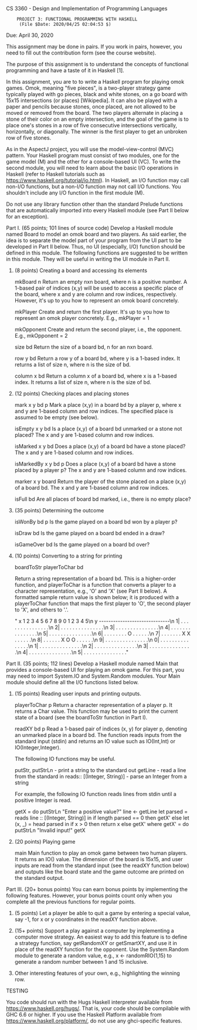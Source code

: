  CS 3360 - Design and Implementation of Programming Languages

	    PROJECT 3: FUNCTIONAL PROGRAMMING WITH HASKELL
		 (File $Date: 2020/04/25 02:04:53 $)

Due: April 30, 2020

This assignment may be done in pairs. If you work in pairs, however,
you need to fill out the contribution form (see the course website).

The purpose of this assignment is to understand the concepts of
functional programming and have a taste of it in Haskell [1].

In this assignment, you are to to write a Haskell program for playing
omok games. Omok, meaning "five pieces", is a two-player strategy game
typically played with go pieces, black and white stones, on a go board
with 15x15 intersections (or places) [Wikipedia]. It can also be
played with a paper and pencils because stones, once placed, are not
allowed to be moved or removed from the board. The two players
alternate in placing a stone of their color on an empty intersection,
and the goal of the game is to place one's stones in a row of five
consecutive intersections vertically, horizontally, or diagonally. The
winner is the first player to get an unbroken row of five stones.

As in the AspectJ project, you will use the model-view-control (MVC)
pattern. Your Haskell program must consist of two modules, one for the
game model (M) and the other for a console-based UI (VC). To write the
second module, you will need to learn about the basic I/O operations
in Haskell (refer to Haskell tutorials such as
https://www.haskell.org/tutorial/io.html). In Haskell, an I/O function
may call non-I/O functions, but a non-I/O function may not call I/O
functions. You shouldn't include any I/O function in the first module
(M).

Do not use any library function other than the standard Prelude
functions that are automatically imported into every Haskell module
(see Part II below for an exception).

Part I. (65 points; 101 lines of source code) Develop a Haskell module
named Board to model an omok board and two players. As said earlier,
the idea is to separate the model part of your program from the UI
part to be developed in Part II below. Thus, no UI (especially, I/O)
function should be defined in this module. The following functions are
suggested to be written in this module. They will be useful in writing
the UI module in Part II.

1. (8 points) Creating a board and accessing its elements

   mkBoard n
     Return an empty nxn board, where n is a positive number. A 1-based 
     pair of indices (x,y) will be used to access a specific place of
     the board, where x and y are column and row indices, respectively.
     However, it's up to you how to represent an omok board concretely. 
   
   mkPlayer
     Create and return the first player. It's up to you how to 
     represent an omok player concretely. E.g., mkPlayer = 1
  
   mkOpponent
     Create and return the second player, i.e., the opponent. E.g.,
     mkOpponent = 2

   size bd
     Return the size of a board bd, n for an nxn board.
   
   row y bd
     Return a row y of a board bd, where y is a 1-based index. It returns
     a list of size n, where n is the size of bd.

   column x bd
     Return a column x of a board bd, where x is a 1-based index. It
     returns a list of size n, where n is the size of bd.

2. (12 points) Checking places and placing stones

   mark x y bd p
     Mark a place (x,y) in a board bd by a player p, where x and y 
     are 1-based column and row indices. The specified place is assumed
     to be empty (see below).

   isEmpty x y bd
     Is a place (x,y) of a board bd unmarked or a stone not placed? 
     The x and y are 1-based column and row indices.     

   isMarked x y bd
     Does a place (x,y) of a board bd have a stone placed? The x and y 
     are 1-based column and row indices.     

   isMarkedBy x y bd p
     Does a place (x,y) of a board bd have a stone placed by a player p?
     The x and y are 1-based column and row indices.     

   marker x y board 
     Return the player of the stone placed on a place (x,y) of a board 
     bd. The x and y are 1-based column and row indices.

   isFull bd
     Are all places of board bd marked, i.e., there is no empty place?

3. (35 points) Determining the outcome

    isWonBy bd p
      Is the game played on a board bd won by a player p?

    isDraw bd
      Is the game played on a board bd ended in a draw?

    isGameOver bd
      Is the game played on a board bd over?

4. (10 points) Converting to a string for printing

    boardToStr playerToChar bd

      Return a string representation of a board bd. This is a
      higher-order function, and playerToChar is a function that
      converts a player to a character representation, e.g., 'O' and
      'X' (see Part II below). A formatted sample return value is
      shown below; it is produced with a playerToChar function that
      maps the first player to 'O', the second player to 'X', and
      others to '.'.

     " x 1 2 3 4 5 6 7 8 9 0 1 2 3 4 5\n
      y ------------------------------\n
      1| . . . . . . . . . . . . . . .\n
      2| . . . . . . . . . . . . . . .\n
      3| . . . . . . . . . . . . . . .\n
      4| . . . . . . . . . . . . . . .\n
      5| . . . . . . . . . . . . . . .\n
      6| . . . . . . . . O . . . . . .\n
      7| . . . . . . . X X . . . . . .\n
      8| . . . . . . X O O . . . . . .\n
      9| . . . . . . . . . . . . . . .\n
      0| . . . . . . . . . . . . . . .\n
      1| . . . . . . . . . . . . . . .\n
      2| . . . . . . . . . . . . . . .\n
      3| . . . . . . . . . . . . . . .\n
      4| . . . . . . . . . . . . . . .\n
      5| . . . . . . . . . . . . . . ."

Part II. (35 points; 112 lines) Develop a Haskell module named Main
that provides a console-based UI for playing an omok game. For this
part, you may need to import System.IO and System.Random modules. Your
Main module should define all the I/O functions listed below.

1. (15 points) Reading user inputs and printing outputs.

   playerToChar p
     Return a character representation of a player p. It returns a Char
     value. This function may be used to print the current state of
     a board (see the boardToStr function in Part I).

   readXY bd p
     Read a 1-based pair of indices (x, y) for player p, denoting an 
     unmarked place in a board bd. The function reads inputs from the
     standard input (stdin) and returns an IO value such as IO(Int,Int)
     or IO(Integer,Integer).

     The following IO functions may be useful.

     putStr, putStrLn - print a string to the standard out
     getLine - read a line from the standard in
     reads:: [(Integer, String)] - parse an Integer from a string

     For example, the following IO function reads lines from stdin
     until a positive Integer is read.

     getX = do
       putStrLn "Enter a positive value?"
       line <- getLine
       let parsed = reads line :: [(Integer, String)] in
         if length parsed == 0
         then getX'
         else let (x, _) = head parsed in
           if x > 0 
           then return x
           else getX'
       where
         getX' = do
           putStrLn "Invalid input!"
           getX

2. (20 points) Playing game

   main
    Main function to play an omok game between two human players.
    It returns an IO() value. The dimension of the board is 15x15, 
    and user inputs are read from the standard input (see the readXY 
    function below) and outputs like the board state and the game
    outcome are printed on the standard output. 

Part III. (20+ bonus points) You can earn bonus points by implementing
the following features. However, your bonus points count only when you
complete all the previous functions for regular points.    

1. (5 points) Let a player be able to quit a game by entering a special
   value, say -1, for x or y coordinates in the readXY function above.

2. (15+ points) Support a play against a computer by implementing a
   computer move strategy. An easiest way to add this feature is to
   define a strategy function, say getRandomXY or getSmartXY, and 
   use it in place of the readXY function for the opponent. Use the
   System.Random module to generate a random value, e.g., 
   x <- randomRIO(1,15) to generate a random number between 1 and 15
   inclusive.

3. Other interesting features of your own, e.g., highlighting the
   winning row.

TESTING

   You code should run with the Hugs Haskell interpreter available
   from https://www.haskell.org/hugs/. That is, your code should be
   compilable with GHC 6.6 or higher. If you use the Haskell Platform
   available from https://www.haskell.org/platform/, do not use any
   ghci-specific features.
